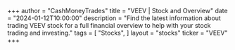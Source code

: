 +++
author = "CashMoneyTrades"
title = "VEEV | Stock and Overview"
date = "2024-01-12T10:00:00"
description = "Find the latest information about trading VEEV stock for a full financial overview to help with your stock trading and investing."
tags = [
"Stocks",
]
layout = "stocks"
ticker = "VEEV"
+++
        


    
        